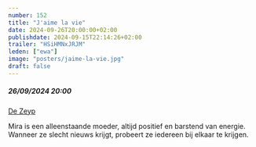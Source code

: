 ```yaml
---
number: 152
title: "J'aime la vie"
date: 2024-09-26T20:00:00+02:00
publishdate: 2024-09-15T22:14:26+02:00
trailer: "HSiHMNxJRJM"
leden: ["ewa"]
image: "posters/jaime-la-vie.jpg"
draft: false
---
```


##### 26/09/2024 20:00

[De Zeyp](https://www.dezeyp.be/activiteiten/cinez-jaime-la-vie-0)

Mira is een alleenstaande moeder, altijd positief en barstend van energie.
Wanneer ze slecht nieuws krijgt, probeert ze iedereen bij elkaar te krijgen.
<!--more-->
